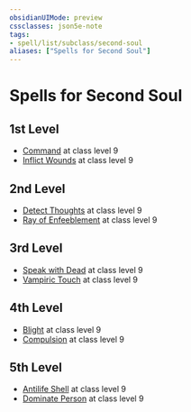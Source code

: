 ```yaml
---
obsidianUIMode: preview
cssclasses: json5e-note
tags:
- spell/list/subclass/second-soul
aliases: ["Spells for Second Soul"]
---
```

# Spells for Second Soul

## 1st Level

- [Command](command "PHB") at class level 9
- [Inflict Wounds](inflict-wounds "PHB") at class level 9

## 2nd Level

- [Detect Thoughts](detect-thoughts "PHB") at class level 9
- [Ray of Enfeeblement](ray-of-enfeeblement "PHB") at class level 9

## 3rd Level

- [Speak with Dead](speak-with-dead "PHB") at class level 9
- [Vampiric Touch](vampiric-touch "PHB") at class level 9

## 4th Level

- [Blight](blight "PHB") at class level 9
- [Compulsion](compulsion "PHB") at class level 9

## 5th Level

- [Antilife Shell](antilife-shell "PHB") at class level 9
- [Dominate Person](dominate-person "PHB") at class level 9